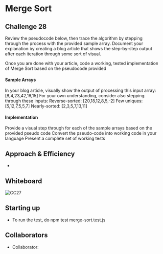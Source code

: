 # Merge Sort

## Challenge 28

Review the pseudocode below, then trace the algorithm by stepping through the process with the provided sample array. Document your explanation by creating a blog article that shows the step-by-step output after each iteration through some sort of visual.

Once you are done with your article, code a working, tested implementation of Merge Sort based on the pseudocode provided

#### Sample Arrays

In your blog article, visually show the output of processing this input array:
[8,4,23,42,16,15]
For your own understanding, consider also stepping through these inputs:
Reverse-sorted: [20,18,12,8,5,-2]
Few uniques: [5,12,7,5,5,7]
Nearly-sorted: [2,3,5,7,13,11]

#### Implementation

Provide a visual step through for each of the sample arrays based on the provided pseudo code
Convert the pseudo-code into working code in your language
Present a complete set of working tests

## Approach & Efficiency

-

## Whiteboard

![CC27]()

## Starting up

- To run the test, do npm test merge-sort.test.js

## Collaborators

- Collaborator:

